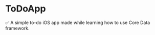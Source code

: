 # ToDoApp

:white_check_mark: A simple to-do iOS app made while learning how to use Core Data framework.
